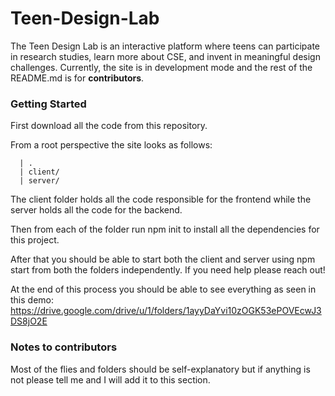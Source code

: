 # Teen-Design-Lab

The Teen Design Lab is an interactive platform where teens can participate in research studies, learn more about CSE, and invent in meaningful design
challenges. Currently, the site is in development mode and the rest of the README.md is for **contributors**. 


### Getting Started
First download all the code from this repository. 


From a root perspective the site looks as follows: 
```
  | .
  | client/
  | server/
```
  
The client folder holds all the code responsible for the frontend while the server holds all the code for the backend.

Then from each of the folder run npm init to install all the dependencies for this project. 

After that you should be able to start both the client and server using npm start from both the folders independently. If you need help please reach out!

At the end of this process you should be able to see everything as seen in this demo: https://drive.google.com/drive/u/1/folders/1ayyDaYvi10zOGK53ePOVEcwJ3DS8jO2E

### Notes to contributors
Most of the flies and folders should be self-explanatory but if anything is not please tell me and I will add it to this section. 



  
  

